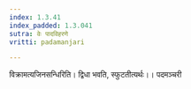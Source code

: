 ```yaml
---
index: 1.3.41
index_padded: 1.3.041
sutra: वेः पादविहरणे
vritti: padamanjari

---
```

विक्रामत्यजिनसन्धिरिति। द्विधा भवति, स्फुटतीत्यर्थः।। 
पदमञ्चरी